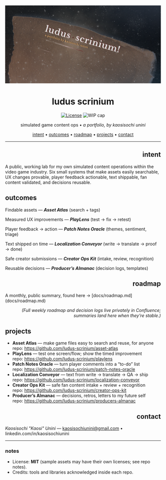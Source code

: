<!-- Hero banner (optional): add /docs/hero.png and it will show up in social previews -->
<p align="center">
  <img src="docs/hero.png" alt="LUDUS SCRINIUM — Game Content Ops Lab" width="820">
</p>

<h1 align="center">ludus scrinium</h1>

<p align="center">
  <a href="LICENSE"><img alt="License" src="https://img.shields.io/badge/License-MIT-blue"></a>
  <img alt="WIP cap" src="https://img.shields.io/badge/WIP_cap-3_in_Doing-important">
</p>

<p align="center">
  simulated game content ops •<em> a portfolio, by kaosisochi unini </em>
</p>

<p align="center">
  <a href="#intent">intent</a> •
  <a href="#outcomes">outcomes</a> •
  <a href="#roadmap">roadmap</a> •
  <a href="#projects">projects</a> •
  <a href="#contact">contact</a>
</p>

---

<h2 align="right">intent</h2>
A public, working lab for my own simulated content operations within the video game industry. Six small systems that make assets easily searchable, UX changes provable, player feedback actionable, text shippable, fan content validated, and decisions reusable.

## outcomes
Findable assets — ***Asset Atlas*** (search + tags)
  
Measured UX improvements — ***PlayLens*** (test → fix → retest)

Player feedback → action — ***Patch Notes Oracle*** (themes, sentiment, triage)

Text shipped on time — ***Localization Conveyor*** (write → translate → proof → done)

Safe creator submissions — ***Creator Ops Kit*** (intake, review, recognition)

Reusable decisions — ***Producer’s Almanac*** (decision logs, templates)

<h2 align="right">roadmap</h2>
<p>A monthly, public summary, found here → [docs/roadmap.md](docs/roadmap.md)  

<p align="right"><em>(Full weekly roadmap and decision logs live privately in Confluence; summaries land here when they’re stable.)</em>
</p>

## projects
- **Asset Atlas** — make game files easy to search and reuse, for anyone  
  repo: https://github.com/ludus-scrinium/asset-atlas
- **PlayLens** — test one screen/flow; show the timed improvement  
  repo: https://github.com/ludus-scrinium/playlens
- **Patch Notes Oracle** — turn player comments into a “to-do” list  
  repo: https://github.com/ludus-scrinium/patch-notes-oracle
- **Localization Conveyor** — text from write → translate → QA → ship  
  repo: https://github.com/ludus-scrinium/localization-conveyor
- **Creator Ops Kit** — safe fan content intake + review + recognition  
  repo: https://github.com/ludus-scrinium/creator-ops-kit
- **Producer’s Almanac** — decisions, retros, letters to my future self  
  repo: https://github.com/ludus-scrinium/producers-almanac

<h2 align="right">contact</h2>

  *Kaosisochi "Kaosi" Unini* — kaosisochiunini@gmail.com • linkedin.com/in/kaosisochiunini


---

### notes
- License: **MIT** (sample assets may have their own licenses; see repo notes).
- Credits: tools and libraries acknowledged inside each repo.
